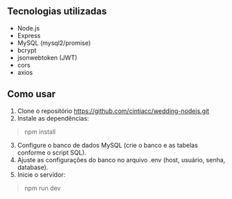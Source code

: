 ## Tecnologias utilizadas
- Node.js
- Express
- MySQL (mysql2/promise)
- bcrypt
- jsonwebtoken (JWT)
- cors
- axios

## Como usar

1. Clone o repositório https://github.com/cintiacc/wedding-nodejs.git
2. Instale as dependências:
> npm install
3. Configure o banco de dados MySQL (crie o banco e as tabelas conforme o script SQL).
4. Ajuste as configurações do banco no arquivo .env (host, usuário, senha, database).
5. Inicie o servidor:
> npm run dev